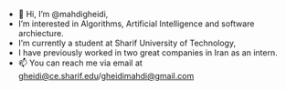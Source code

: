 - 👋 Hi, I’m @mahdigheidi,
- I’m interested in Algorithms, Artificial Intelligence and software archiecture.
- I’m currently a student at Sharif University of Technology,
- I have previously worked in two great companies in Iran as an intern. 
- 📫 You can reach me via email at gheidi@ce.sharif.edu/gheidimahdi@gmail.com

<!---
mahdigheidi/mahdigheidi is a ✨ special ✨ repository because its `README.md` (this file) appears on your GitHub profile.
You can click the Preview link to take a look at your changes.
--->
